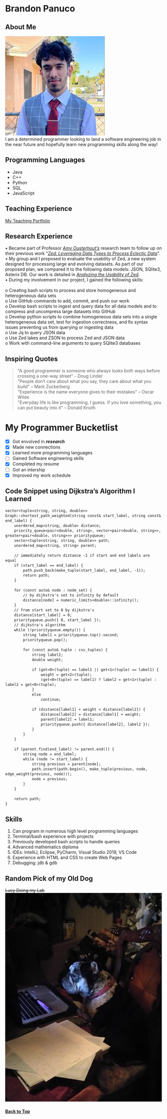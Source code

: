 # Brandon Panuco

## About Me
![Me](myself.jpg) <br>
I am a determined programmer looking to land a software engineering job in the near future and hopefully learn new programming skills along the way!

## Programming Languages
- Java
- C++
- Python
- SQL
- JavaScript

## Teaching Experience
[My Teaching Portfolio](https://sites.google.com/view/brandonpanuco2270/home)

## Research Experience
• Became part of Professor [*Amy Ousterhout’s*](https://amyousterhout.com/) research team to follow up on their previous work “[*Zed: Leveraging 
Data Types to Process Eclectic Data*](https://amyousterhout.com/papers/zed_cidr23.pdf)”.<br>
• My group and I proposed to evaluate the usability of Zed, a new system designed for processing large and 
evolving datasets. As part of our proposed plan, we compared it to the following data models: JSON, SQlite3, 
Asterix DB. Our work is detailed in [*Analyzing the Usability of Zed*](https://drive.google.com/file/d/17z3WmNiFv48jHlLdWhOzZJzW4qMxXx6q/view?usp=sharing).<br>
• During my involvement in our project, I gained the following skills:<br><br>
o Creating bash scripts to process and store homogeneous and heterogeneous data sets<br>
o Use GitHub commands to add, commit, and push our work<br>
o Develop bash scripts to ingest and query data for all data models and to compress and uncompress large 
datasets into GitHub<br>
o Develop python scripts to combine homogeneous data sets into a single heterogeneous data set, test for 
ingestion correctness, and fix syntax issues preventing us from querying or ingesting data<br>
o Use Jq to query JSON data<br>
o Use Zed lakes and ZSON to process Zed and JSON data<br>
o Work with command-line arguments to query SQlite3 databases<br>

## Inspiring Quotes
> "A good programmer is someone who always looks both ways before crossing a one-way street" - Doug Linder<br>
> "People don’t care about what you say, they care about what you build" – Mark Zuckerberg<br>
> "Experience is the name everyone gives to their mistakes" – Oscar Wilde<br>
> "Everyday life is like programming, I guess. If you love something, you can put beauty into it" – Donald Knuth<br>

# My Programmer Bucketlist
- [x] Got envolved in ***research***
- [x] Made new connections
- [x] Learned more programming languages
- [ ] Gained Software engineering skills
- [x] Completed my resume
- [ ] Got an intership
- [x] Improved my work schedule

## Code Snippet using Dijkstra’s Algorithm I Learned
```
vector<tuple<string, string, double>> Graph::shortest_path_weighted(string const& start_label, string const& end_label) {
    unordered_map<string, double> distance;
    priority_queue<pair<double, string>, vector<pair<double, string>>, greater<pair<double, string>>> priorityqueue;
    vector<tuple<string, string, double>> path;
    unordered_map<string, string> parent;

    // immediately return distance -1 if start and end labels are equal
    if (start_label == end_label) {
        path.push_back(make_tuple(start_label, end_label, -1));
        return path;
    }

    for (const auto& node : node_set) {
        // by dijkstra's set to infinity by default
        distance[node] = numeric_limits<double>::infinity();
    }
    // from start set to 0 by dijkstra's
    distance[start_label] = 0;
    priorityqueue.push({ 0, start_label });
    // dijkstra's algorithm
    while (!priorityqueue.empty()) {
        string label1 = priorityqueue.top().second;
        priorityqueue.pop();

        for (const auto& tuple : csv_tuples) {
            string label2;
            double weight;

            if (get<0>(tuple) == label1 || get<1>(tuple) == label1) {
                weight = get<2>(tuple);
                (get<0>(tuple) == label1) ? label2 = get<1>(tuple) : label2 = get<0>(tuple);
            }
            else
                continue;
            
            if (distance[label1] + weight < distance[label2]) {
                distance[label2] = distance[label1] + weight;
                parent[label2] = label1;
                priorityqueue.push({ distance[label2], label2 });
            }
        }
    }

    if (parent.find(end_label) != parent.end()) {
        string node = end_label;
        while (node != start_label) {
            string previous = parent[node];
            path.insert(path.begin(), make_tuple(previous, node, edge_weight(previous, node)));
            node = previous;
        }
    }

    return path;
}
```
## Skills
1. Can program in numerous high level programming languages
2. Terminal/bash experience with projects
3. Previously developed bash scripts to handle queries
4. Advanced mathematics diploma
5. IDEs: IntelliJ, Eclipse, PyCharm, Visual Studio 2019, VS Code
6. Experience with HTML and CSS to create Web Pages
7. Debugging: jdb & gdb

## Random Pick of my Old Dog
~~Lucy Doing my Lab~~<br>
![Lucy](lucy.jpg)

#### [Back to Top](#brandon-panuco)
